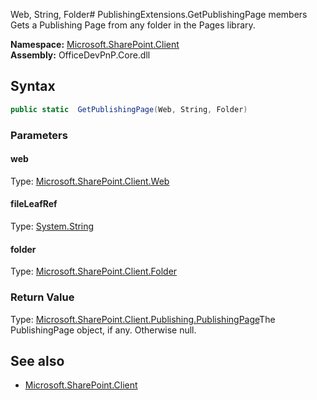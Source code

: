 Web, String, Folder# PublishingExtensions.GetPublishingPage members
Gets a Publishing Page from any folder in the Pages library.  

**Namespace:** [Microsoft.SharePoint.Client](Microsoft.SharePoint.Client.md)  
**Assembly:** OfficeDevPnP.Core.dll  
## Syntax
```C#
public static  GetPublishingPage(Web, String, Folder)
```
### Parameters
#### web
Type: [Microsoft.SharePoint.Client.Web](Microsoft.SharePoint.Client.Web.md) 
#### 
#### fileLeafRef
Type: [System.String](System.String.md) 
#### 
#### folder
Type: [Microsoft.SharePoint.Client.Folder](Microsoft.SharePoint.Client.Folder.md) 
#### 
### Return Value
Type: [Microsoft.SharePoint.Client.Publishing.PublishingPage](Microsoft.SharePoint.Client.Publishing.PublishingPage.md)The PublishingPage object, if any. Otherwise null.
## See also
- [Microsoft.SharePoint.Client](Microsoft.SharePoint.Client.md)
